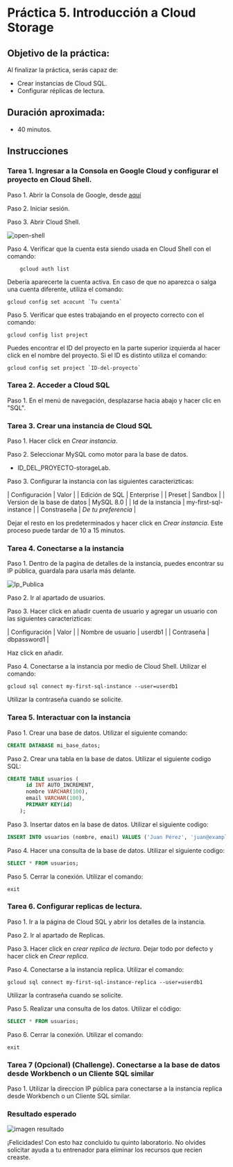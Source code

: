 # Práctica 5. Introducción a Cloud Storage

## Objetivo de la práctica:
Al finalizar la práctica, serás capaz de:
- Crear instancias de Cloud SQL.
- Configurar réplicas de lectura.

## Duración aproximada:
- 40 minutos.

## Instrucciones 

### Tarea 1. Ingresar a la Consola en Google Cloud y configurar el proyecto en Cloud Shell.
Paso 1. Abrir la Consola de Google, desde <a href="https://console.cloud.google.com/">aquí</a>

Paso 2. Iniciar sesión.

Paso 3. Abrir Cloud Shell.

![open-shell](img/activate-shell.png)

Paso 4. Verificar que la cuenta esta siendo usada en Cloud Shell con el comando:

```
    gcloud auth list
```

Deberia aparecerte la cuenta activa. En caso de que no aparezca o salga una cuenta diferente, utiliza el comando:

```
gcloud config set acocunt `Tu cuenta`
```
Paso 5. Verificar que estes trabajando en el proyecto correcto con el comando:

```
gcloud config list project
```

Puedes encontrar el ID del proyecto en la parte superior izquierda al hacer click en el nombre del proyecto. Si el ID es distinto utiliza el comando:

```
gcloud config set project `ID-del-proyecto`
```
### Tarea 2. Acceder a Cloud SQL
Paso 1.  En el menú de navegación, desplazarse hacia abajo y hacer clic en "SQL".


### Tarea 3. Crear una instancia de Cloud SQL
Paso 1. Hacer click en *Crear instancia*. 

Paso 2. Seleccionar MySQL como motor para la base de datos.

- ID_DEL_PROYECTO-storageLab.

Paso 3. Configurar la instancia con las siguientes caracterizticas:

| Configuración | Valor | 
| Edición de SQL | Enterprise | 
| Preset | Sandbox |
| Version de la base de datos | MySQL 8.0 |
| Id de la instancia | my-first-sql-instance |
| Constraseña | *De tu preferencia* |


Dejar el resto en los predeterminados y hacer click en *Crear instancia*. Este proceso puede tardar de 10 a 15 minutos.


### Tarea 4. Conectarse a la instancia
Paso 1. Dentro de la pagína de detalles de la instancia, puedes encontrar su IP pública, guardala para usarla más delante.

![Ip_Publica](img/ip-publica.png)

Paso 2. Ir al apartado de usuarios.

Paso 3. Hacer click en añadir cuenta de usuario y agregar un usuario con las siguientes caracterizticas:

| Configuración | Valor | 
| Nombre de usuario | userdb1 | 
| Contraseña | dbpassword1 |

Haz click en añadir.

Paso 4. Conectarse a la instancia por medio de Cloud Shell. Utilizar el comando:

```
gcloud sql connect my-first-sql-instance --user=userdb1
```
Utilizar la contraseña cuando se solicite.

### Tarea 5. Interactuar con la instancia
Paso 1. Crear una base de datos. Utilizar el siguiente comando:

```sql
CREATE DATABASE mi_base_datos;
```

Paso 2. Crear una tabla en la base de datos. Utilizar el siguiente codigo SQL:

```sql
CREATE TABLE usuarios (
      id INT AUTO_INCREMENT,
      nombre VARCHAR(100),
      email VARCHAR(100),
      PRIMARY KEY(id)
    );
```

Paso 3. Insertar datos en la base de datos. Utilizar el siguiente codigo:

```sql
INSERT INTO usuarios (nombre, email) VALUES ('Juan Pérez', 'juan@example.com');
```

Paso 4. Hacer una consulta de la base de datos. Utilizar el siguiente codigo:

```sql
SELECT * FROM usuarios;
```

Paso 5. Cerrar la conexión. Utilizar el comando:

```
exit
```

### Tarea 6. Configurar replicas de lectura.
Paso 1. Ir a la página de Cloud SQL y abrir los detalles de la instancia.

Paso 2. Ir al apartado de Replicas.

Paso 3. Hacer click en *crear replica de lectura*. Dejar todo por defecto y hacer click en *Crear replica*.

Paso 4. Conectarse a la instancia replica. Utilizar el comando:

```
gcloud sql connect my-first-sql-instance-replica --user=userdb1
```

Utilizar la contraseña cuando se solicite.

Paso 5. Realizar una consulta de los datos. Utilizar el código:

```sql
SELECT * FROM usuarios;
```

Paso 6. Cerrar la conexión. Utilizar el comando:

```
exit
```

### Tarea 7 (Opcional) (Challenge). Conectarse a la base de datos desde Workbench o un Cliente SQL similar
Paso 1. Utilizar la direccion IP pública para conectarse a la instancia replica desde Workbench o un Cliente SQL similar.

### Resultado esperado
![imagen resultado](img/resultado.png)

¡Felicidades! Con esto haz concluido tu quinto laboratorio. 
No olvides solicitar ayuda a tu entrenador para eliminar los recursos que recien creaste.
